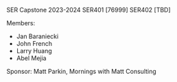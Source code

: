 SER Capstone 2023-2024
SER401 [76999]
SER402 [TBD]

Members:
- Jan Baraniecki
- John French
- Larry Huang
- Abel Mejia

Sponsor: Matt Parkin, Mornings with Matt Consulting
